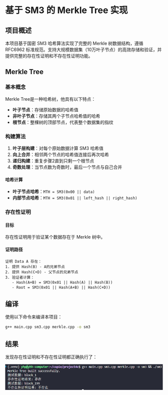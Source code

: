 # 基于 SM3 的 Merkle Tree 实现

## 项目概述

本项目基于国密 SM3 哈希算法实现了完整的 Merkle 树数据结构，遵循 RFC6962 标准规范。支持大规模数据集（10万叶子节点）的高效存储和验证，并提供完整的存在性证明和不存在性证明功能。

## Merkle Tree 

### 基本概念

Merkle Tree是一种哈希树，他具有以下特点：

- **叶子节点**：存储原始数据的哈希值
- **非叶子节点**：存储其两个子节点哈希值的哈希
- **根节点**：整棵树的顶部节点，代表整个数据集的指纹

### 构建算法

1. **叶子层构建**：对每个原始数据计算 SM3 哈希值
2. **向上合并**：相邻两个节点的哈希值连接后再次哈希
3. **递归构建**：重复步骤2直到只剩一个根节点
4. **奇数处理**：当节点数为奇数时，最后一个节点与自己合并

#### 哈希计算

- **叶子节点哈希**：`MTH = SM3(0x00 || data)`
- **内部节点哈希**：`MTH = SM3(0x01 || left_hash || right_hash)`

### 存在性证明

#### 目标

存在性证明用于验证某个数据存在于 Merkle 树中。

#### 证明路径

```
证明 Data A 存在：
1. 提供 Hash(B) - A的兄弟节点
2. 提供 Hash(C+D) - 父节点的兄弟节点
3. 验证者计算：
   - Hash(A+B) = SM3(0x01 || Hash(A) || Hash(B))
   - Root = SM3(0x01 || Hash(A+B) || Hash(C+D))
```

## 编译

使用以下命令来编译本项目：

```bash
g++ main.cpp sm3.cpp merkle.cpp -o sm3

```

## 结果
发现存在性证明和不存在性证明都正确执行了：

![](./4c.png)